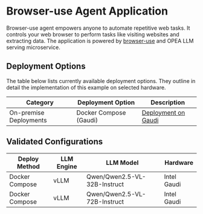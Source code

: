 # Browser-use Agent Application
Browser-use agent empowers anyone to automate repetitive web tasks. It controls your web browser to perform tasks like visiting websites and extracting data. The application is powered by [browser-use](https://github.com/browser-use/browser-use) and OPEA LLM serving microservice.


## Deployment Options

The table below lists currently available deployment options. They outline in detail the implementation of this example on selected hardware.

| Category               | Deployment Option      | Description                                                       |
| ---------------------- | ---------------------- | ----------------------------------------------------------------- |
| On-premise Deployments | Docker Compose (Gaudi) | [Deployment on Gaudi](./docker_compose/intel/hpu/gaudi/README.md) |

## Validated Configurations

| **Deploy Method** | **LLM Engine** | **LLM Model**                          | **Hardware** |
| ----------------- | -------------- | -------------------------------------- | ------------ |
| Docker Compose    | vLLM           | Qwen/Qwen2.5-VL-32B-Instruct           | Intel Gaudi  |
| Docker Compose    | vLLM           | Qwen/Qwen2.5-VL-72B-Instruct           | Intel Gaudi  |